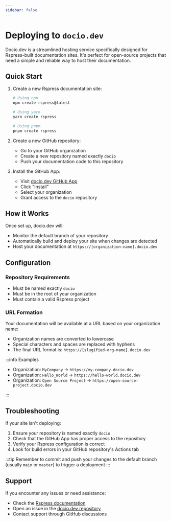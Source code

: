 ```yaml
---
sidebar: false
---
```


# Deploying to `docio.dev`

Docio.dev is a streamlined hosting service specifically designed for Rspress-built documentation sites. It's perfect for open-source projects that need a simple and reliable way to host their documentation.

## Quick Start

1. Create a new Rspress documentation site:
   ```bash
   # Using npm
   npm create rspress@latest
   
   # Using yarn
   yarn create rspress
   
   # Using pnpm
   pnpm create rspress
   ```

2. Create a new GitHub repository:
   - Go to your GitHub organization
   - Create a new repository named exactly `docio`
   - Push your documentation code to this repository

3. Install the GitHub App:
   - Visit [docio.dev GitHub App](https://github.com/apps/docio-dev)
   - Click "Install"
   - Select your organization
   - Grant access to the `docio` repository

## How it Works

Once set up, docio.dev will:
- Monitor the default branch of your repository
- Automatically build and deploy your site when changes are detected
- Host your documentation at `https://[organization-name].docio.dev`

## Configuration

### Repository Requirements
- Must be named exactly `docio`
- Must be in the root of your organization
- Must contain a valid Rspress project

### URL Formation
Your documentation will be available at a URL based on your organization name:
- Organization names are converted to lowercase
- Special characters and spaces are replaced with hyphens
- The final URL format is: `https://[slugified-org-name].docio.dev`

:::info Examples
- Organization: `MyCompany` → `https://my-company.docio.dev`
- Organization: `Hello_World` → `https://hello-world.docio.dev`
- Organization: `Open Source Project` → `https://open-source-project.docio.dev`

:::

## Troubleshooting

If your site isn't deploying:
1. Ensure your repository is named exactly `docio`
2. Check that the GitHub App has proper access to the repository
3. Verify your Rspress configuration is correct
4. Look for build errors in your GitHub repository's Actions tab

:::tip
Remember to commit and push your changes to the default branch (usually `main` or `master`) to trigger a deployment
:::

## Support

If you encounter any issues or need assistance:
- Check the [Rspress documentation](https://rspress.dev/)
- Open an issue in the [docio.dev repository](https://github.com/dociodev/docio)
- Contact support through GitHub discussions
